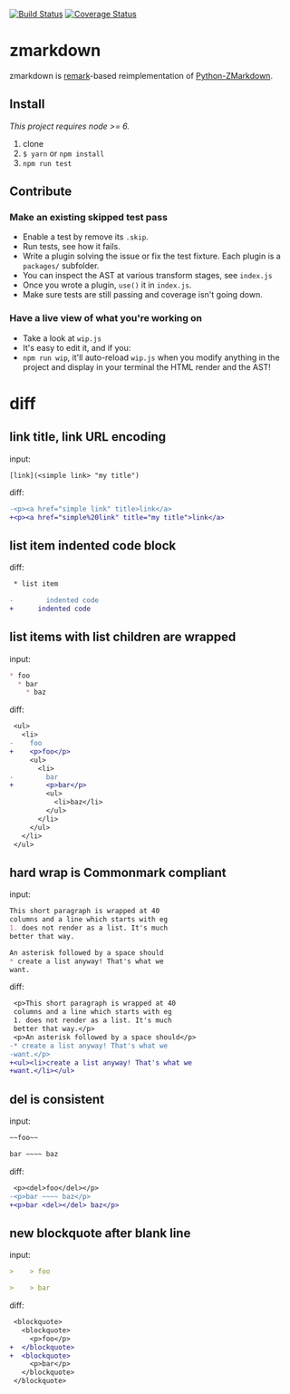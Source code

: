 [![Build Status](https://travis-ci.org/zestedesavoir/zmarkdown.svg?branch=master)](https://travis-ci.org/zestedesavoir/zmarkdown)
[![Coverage Status](https://coveralls.io/repos/zestedesavoir/zmarkdown/badge.svg)](https://coveralls.io/r/zestedesavoir/zmarkdown)

# zmarkdown

zmarkdown is [remark](https://github.com/wooorm/remark)-based reimplementation of [Python-ZMarkdown](https://github.com/zestedesavoir/Python-ZMarkdown).

## Install

*This project requires node >= 6.*

1. clone
2. `$ yarn` or `npm install`
3. `npm run test`

## Contribute

### Make an existing skipped test pass

* Enable a test by remove its `.skip`.
* Run tests, see how it fails.
* Write a plugin solving the issue or fix the test fixture. Each plugin is a `packages/` subfolder.
* You can inspect the AST at various transform stages, see `index.js`
* Once you wrote a plugin, `use()` it in `index.js`.
* Make sure tests are still passing and coverage isn't going down.

### Have a live view of what you're working on

* Take a look at `wip.js`
* It's easy to edit it, and if you:
* `npm run wip`, it'll auto-reload `wip.js` when you modify anything in the project and display in your terminal the HTML render and the AST!

# diff

## link title, link URL encoding

input:

`[link](<simple link> "my title")`

diff:

```diff
-<p><a href="simple link" title>link</a>
+<p><a href="simple%20link" title="my title">link</a>
```


## list item indented code block

diff:

```diff
 * list item

-        indented code
+      indented code
```

## list items with list children are wrapped

input:

```markdown
* foo
  * bar
    * baz
```

diff:

```diff
 <ul>
   <li>
-    foo
+    <p>foo</p>
     <ul>
       <li>
-        bar
+        <p>bar</p>
         <ul>
           <li>baz</li>
         </ul>
       </li>
     </ul>
   </li>
 </ul>
```

## hard wrap is Commonmark compliant

input:

```markdown
This short paragraph is wrapped at 40
columns and a line which starts with eg
1. does not render as a list. It's much
better that way.

An asterisk followed by a space should
* create a list anyway! That's what we
want.
```

diff:

```diff
 <p>This short paragraph is wrapped at 40
 columns and a line which starts with eg
 1. does not render as a list. It's much
 better that way.</p>
 <p>An asterisk followed by a space should</p>
-* create a list anyway! That's what we
-want.</p>
+<ul><li>create a list anyway! That's what we
+want.</li></ul>
```

## del is consistent

input:

```markdown
~~foo~~

bar ~~~~ baz
```

diff:

```diff
 <p><del>foo</del></p>
-<p>bar ~~~~ baz</p>
+<p>bar <del></del> baz</p>
```

## new blockquote after blank line

input:

```markdown
>    > foo

>    > bar
```

diff:

```diff
 <blockquote>
   <blockquote>
     <p>foo</p>
+  </blockquote>
+  <blockquote>
     <p>bar</p>
   </blockquote>
 </blockquote>
```
